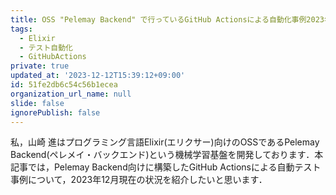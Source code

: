 ```yaml
---
title: OSS "Pelemay Backend" で行っているGitHub Actionsによる自動化事例2023年12月版
tags:
  - Elixir
  - テスト自動化
  - GitHubActions
private: true
updated_at: '2023-12-12T15:39:12+09:00'
id: 51fe2db6c54c56b1ecea
organization_url_name: null
slide: false
ignorePublish: false
---
```

私，山崎 進はプログラミング言語Elixir(エリクサー)向けのOSSであるPelemay Backend(ペレメイ・バックエンド)という機械学習基盤を開発しております．本記事では，Pelemay Backend向けに構築したGitHub Actionsによる自動テスト事例について，2023年12月現在の状況を紹介したいと思います．

